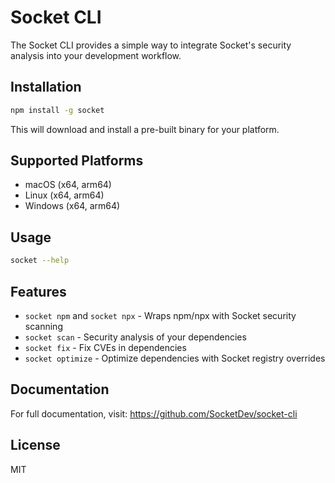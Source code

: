 # Socket CLI

The Socket CLI provides a simple way to integrate Socket's security analysis into your development workflow.

## Installation

```bash
npm install -g socket
```

This will download and install a pre-built binary for your platform.

## Supported Platforms

- macOS (x64, arm64)
- Linux (x64, arm64)
- Windows (x64, arm64)

## Usage

```bash
socket --help
```

## Features

- `socket npm` and `socket npx` - Wraps npm/npx with Socket security scanning
- `socket scan` - Security analysis of your dependencies
- `socket fix` - Fix CVEs in dependencies
- `socket optimize` - Optimize dependencies with Socket registry overrides

## Documentation

For full documentation, visit: https://github.com/SocketDev/socket-cli

## License

MIT